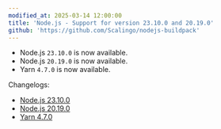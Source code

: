```yaml
---
modified_at: 2025-03-14 12:00:00
title: 'Node.js - Support for version 23.10.0 and 20.19.0'
github: 'https://github.com/Scalingo/nodejs-buildpack'
---
```


- Node.js `23.10.0` is now available.
- Node.js `20.19.0` is now available.
- Yarn `4.7.0` is now available.

Changelogs:
- [Node.js 23.10.0](https://github.com/nodejs/node/blob/main/doc/changelogs/CHANGELOG_V23.md#23.10.0)
- [Node.js 20.19.0](https://github.com/nodejs/node/blob/main/doc/changelogs/CHANGELOG_V20.md#20.19.0)
- [Yarn 4.7.0](https://github.com/yarnpkg/berry/releases/tag/%40yarnpkg%2Fcli%2F4.7.0)
